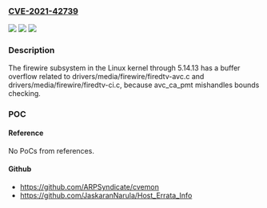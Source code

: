 ### [CVE-2021-42739](https://cve.mitre.org/cgi-bin/cvename.cgi?name=CVE-2021-42739)
![](https://img.shields.io/static/v1?label=Product&message=n%2Fa&color=blue)
![](https://img.shields.io/static/v1?label=Version&message=n%2Fa&color=blue)
![](https://img.shields.io/static/v1?label=Vulnerability&message=n%2Fa&color=brighgreen)

### Description

The firewire subsystem in the Linux kernel through 5.14.13 has a buffer overflow related to drivers/media/firewire/firedtv-avc.c and drivers/media/firewire/firedtv-ci.c, because avc_ca_pmt mishandles bounds checking.

### POC

#### Reference
No PoCs from references.

#### Github
- https://github.com/ARPSyndicate/cvemon
- https://github.com/JaskaranNarula/Host_Errata_Info

